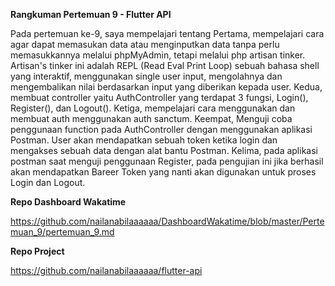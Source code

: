 **Rangkuman Pertemuan 9 - Flutter API**

Pada pertemuan ke-9, saya mempelajari tentang
Pertama, mempelajari cara agar dapat memasukan data atau menginputkan data tanpa perlu memasukkannya melalui phpMyAdmin, 
tetapi melalui php artisan tinker. Artisan's tinker ini adalah REPL (Read Eval Print Loop) sebuah bahasa shell yang interaktif, 
menggunakan single user input, mengolahnya dan mengembalikan nilai berdasarkan input yang diberikan kepada user.
Kedua, membuat controller yaitu AuthController yang terdapat 3 fungsi, Login(), Register(), dan Logout(). 
Ketiga, mempelajari cara menggunakan dan membuat auth menggunakan auth sanctum.
Keempat, Menguji coba penggunaan function pada AuthController dengan menggunakan aplikasi Postman. 
User akan mendapatkan sebuah token ketika login dan mengakses sebuah data dengan alat bantu Postman.
Kelima, pada aplikasi postman saat menguji penggunaan Register, pada pengujian ini jika berhasil akan mendapatkan Bareer Token 
yang nanti akan digunakan untuk proses Login dan Logout.

**Repo Dashboard Wakatime**

https://github.com/nailanabilaaaaaa/DashboardWakatime/blob/master/Pertemuan_9/pertemuan_9.md

**Repo Project**

https://github.com/nailanabilaaaaaa/flutter-api
